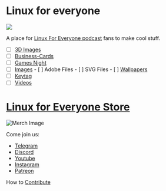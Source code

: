 # Linux for everyone
![](https://assets.fireside.fm/file/fireside-images/podcasts/images/0/00e8a29c-7246-483a-b97b-a1a0bb8eb4a7/header.jpg?raw=true)

A place for [Linux For Everyone podcast](linux4everyone.com/) fans to make cool stuff. 

  - [ ]  [3D Images](/3D)
  - [ ]  [Business-Cards](/Business-Cards)
  - [ ]  [Games Night](Images/Games-Night)  
  - [ ]  [Images](/Images)
    - [ ]  Adobe Files
    - [ ]  SVG Files
    - [ ]  [Wallpapers](/Images/Wallpapers)
  - [ ] [Keytag](/Keytag)
  - [ ] [Videos](/Videos)
  
# [Linux for Everyone Store](https://destinationlinux.network/store/?fwp_show=248)

![Merch Image]()

Come join us:
- [Telegram](https://t.me/linux4everyone)
- [Discord](https://discord.gg/R3JDS4s)
- [Youtube](youtube.com/linuxforeveryone)
- [Instagram](https://instagram.com/linuxpodcast)
- [Patreon](https://patreon.com/linuxforeveryone)

How to [Contribute](CONTRIBUTING.MD)


